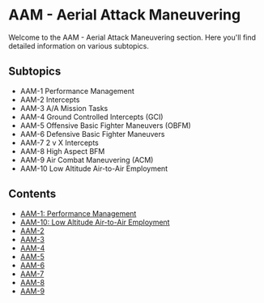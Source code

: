 # AAM - Aerial Attack Maneuvering

Welcome to the AAM - Aerial Attack Maneuvering section. Here you'll find detailed information on various subtopics.

## Subtopics
- AAM-1 Performance Management
- AAM-2 Intercepts
- AAM-3 A/A Mission Tasks
- AAM-4 Ground Controlled Intercepts (GCI)
- AAM-5 Offensive Basic Fighter Maneuvers (OBFM)
- AAM-6 Defensive Basic Fighter Maneuvers
- AAM-7 2 v X Intercepts
- AAM-8 High Aspect BFM
- AAM-9 Air Combat Maneuvering (ACM)
- AAM-10 Low Altitude Air-to-Air Employment

## Contents

- [AAM-1: Performance Management
](aam-1.md)
- [AAM-10: Low Altitude Air-to-Air Employment
](aam-10.md)
- [AAM-2
](aam-2.md)
- [AAM-3
](aam-3.md)
- [AAM-4
](aam-4.md)
- [AAM-5
](aam-5.md)
- [AAM-6
](aam-6.md)
- [AAM-7
](aam-7.md)
- [AAM-8
](aam-8.md)
- [AAM-9
](aam-9.md)

